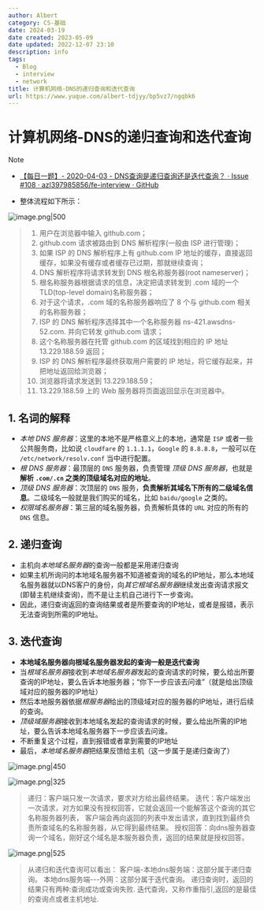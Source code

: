 ```yaml
---
author: Albert
category: CS-基础
date: 2024-03-19
date created: 2023-05-09
date updated: 2022-12-07 23:10
description: info
tags:
  - Blog
  - interview
  - network
title: 计算机网络-DNS的递归查询和迭代查询
url: https://www.yuque.com/albert-tdjyy/bp5vz7/ngqbk6
---
```


# 计算机网络-DNS的递归查询和迭代查询

> [!note]
>
> - [【每日一题】- 2020-04-03 - DNS查询是递归查询还是迭代查询？ · Issue #108 · azl397985856/fe-interview · GitHub](https://github.com/azl397985856/fe-interview/issues/108)

- 整体流程如下所示：

![image.png|500](https://img-20221128.oss-cn-shanghai.aliyuncs.com/img-2023-05/20240319220215.png)

> 1. 用户在浏览器中输入 github.com；
> 2. github.com 请求被路由到 DNS 解析程序(一般由 ISP 进行管理)；
> 3. 如果 ISP 的 DNS 解析程序上有 github.com IP 地址的缓存，直接返回缓存，如果没有缓存或者缓存已过期，那就继续查询；
> 4. DNS 解析程序将请求转发到 DNS 根名称服务器(root nameserver)；
> 5. 根名称服务器根据请求的信息，决定把请求转发到 .com 域的一个 TLD(top-level domain)名称服务器；
> 6. 对于这个请求，.com 域的名称服务器响应了 8 个与 github.com 相关的名称服务器；
> 7. ISP 的 DNS 解析程序选择其中一个名称服务器 ns-421.awsdns-52.com. 并向它转发 github.com 请求；
> 8. 这个名称服务器在托管 github.com 的区域找到相应的 IP 地址 13.229.188.59 返回；
> 9. ISP 的 DNS 解析程序最终获取用户需要的 IP 地址，将它缓存起来，并把地址返回给浏览器；
> 10. 浏览器将请求发送到 13.229.188.59；
> 11. 13.229.188.59 上的 Web 服务器将页面返回显示在浏览器中。

## 1. 名词的解释

- _本地 DNS 服务器_：这里的本地不是严格意义上的本地，通常是 `ISP` 或者一些公共服务商，比如说 `cloudfare` 的 `1.1.1.1`，`Google` 的 `8.8.8.8`，一般可以在 `/etc/network/resolv.conf` 当中进行配置。
- _根 DNS 服务器_：最顶层的 `DNS` 服务器，负责管理 _顶级 DNS 服务器_，也就是**解析 `.com/.cn` 之类的顶级域名对应的地址**。
- _顶级 DNS 服务器_：次顶层的 `DNS` 服务，**负责解析其域名下所有的二级域名信息**。二级域名一般就是我们购买的域名，比如 `baidu/google` 之类的。
- _权限域名服务器_：第三层的域名服务器，负责解析具体的 `URL` 对应的所有的 `DNS` 信息。

## 2. 递归查询

- 主机向*本地域名服务器*的查询一般都是采用递归查询
- 如果主机所询问的本地域名服务器不知道被查询的域名的IP地址，那么本地域名服务器就以DNS客户的身份，向*其它根域名服务器*继续发出查询请求报文(即替主机继续查询)，而不是让主机自己进行下一步查询。
- 因此，递归查询返回的查询结果或者是所要查询的IP地址，或者是报错，表示无法查询到所需的IP地址。

## 3. 迭代查询

- **本地域名服务器向根域名服务器发起的查询一般是迭代查询**
- 当*根域名服务器*接收到*本地域名服务器*发起的查询请求的时候，要么给出所要查询的IP地址，要么告诉本地服务器；“你下一步应该去问谁”（就是给出顶级域对应的服务器的IP地址）
- 然后本地服务器依据*根服务器*给出的顶级域对应的服务器的IP地址，进行后续的查询。
- *顶级域服务器*接收到本地域名发起的查询请求的时候，要么给出所需的IP地址，要么告诉本地域名服务器下一步应该去问谁。
- 不断重复这个过程，直到报错或者拿到需要的IP地址
- 最后，*本地域名服务器*把结果反馈给主机（这一步属于是递归查询了）

![image.png|450](http://img-blog-01.oss-cn-shanghai.aliyuncs.com/img/2022-11-27-193708.png)

![image.png|325](http://img-blog-01.oss-cn-shanghai.aliyuncs.com/img/2022-11-27-193709.png)

> 递归：客户端只发一次请求，要求对方给出最终结果。
> 迭代：客户端发出一次请求，对方如果没有授权回答，它就会返回一个能解答这个查询的其它名称服务器列表，
> 客户端会再向返回的列表中发出请求，直到找到最终负责所查域名的名称服务器，从它得到最终结果。
> 授权回答：向dns服务器查询一个域名，刚好这个域名是本服务器负责，返回的结果就是授权回答。

![image.png|525](https://img-20221128.oss-cn-shanghai.aliyuncs.com/img-2023-05/20240319220456.png)

> 从递归和迭代查询可以看出：
> 客户端-本地dns服务端：这部分属于递归查询。
> 本地dns服务端---外网：这部分属于迭代查询。
> 递归查询时，返回的结果只有两种:查询成功或查询失败.
> 迭代查询，又称作重指引,返回的是最佳的查询点或者主机地址.
